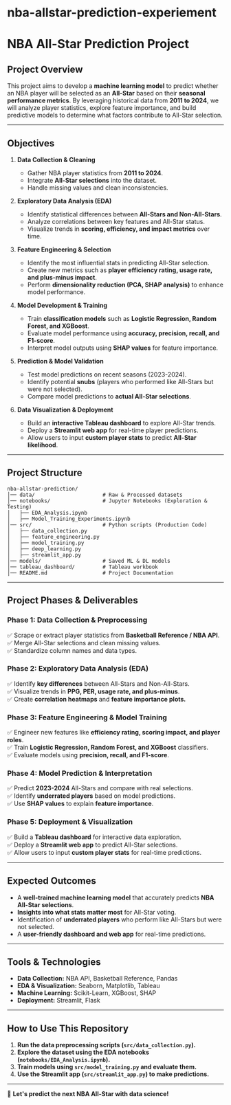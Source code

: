 # nba-allstar-prediction-experiement

# NBA All-Star Prediction Project

## **Project Overview**

This project aims to develop a **machine learning model** to predict whether an NBA player will be selected as an **All-Star** based on their **seasonal performance metrics**. By leveraging historical data from **2011 to 2024**, we will analyze player statistics, explore feature importance, and build predictive models to determine what factors contribute to All-Star selection.

---

## **Objectives**

1. **Data Collection & Cleaning**

   - Gather NBA player statistics from **2011 to 2024**.
   - Integrate **All-Star selections** into the dataset.
   - Handle missing values and clean inconsistencies.

2. **Exploratory Data Analysis (EDA)**

   - Identify statistical differences between **All-Stars and Non-All-Stars**.
   - Analyze correlations between key features and All-Star status.
   - Visualize trends in **scoring, efficiency, and impact metrics** over time.

3. **Feature Engineering & Selection**

   - Identify the most influential stats in predicting All-Star selection.
   - Create new metrics such as **player efficiency rating, usage rate, and plus-minus impact**.
   - Perform **dimensionality reduction (PCA, SHAP analysis)** to enhance model performance.

4. **Model Development & Training**

   - Train **classification models** such as **Logistic Regression, Random Forest, and XGBoost**.
   - Evaluate model performance using **accuracy, precision, recall, and F1-score**.
   - Interpret model outputs using **SHAP values** for feature importance.

5. **Prediction & Model Validation**

   - Test model predictions on recent seasons (2023-2024).
   - Identify potential **snubs** (players who performed like All-Stars but were not selected).
   - Compare model predictions to **actual All-Star selections**.

6. **Data Visualization & Deployment**

   - Build an **interactive Tableau dashboard** to explore All-Star trends.
   - Deploy a **Streamlit web app** for real-time player predictions.
   - Allow users to input **custom player stats** to predict **All-Star likelihood**.

---

## **Project Structure**

```
nba-allstar-prediction/
│── data/                      # Raw & Processed datasets
│── notebooks/                 # Jupyter Notebooks (Exploration & Testing)
│   ├── EDA_Analysis.ipynb
│   ├── Model_Training_Experiments.ipynb
│── src/                       # Python scripts (Production Code)
│   ├── data_collection.py
│   ├── feature_engineering.py
│   ├── model_training.py
│   ├── deep_learning.py
│   ├── streamlit_app.py
│── models/                    # Saved ML & DL models
│── tableau_dashboard/         # Tableau workbook
│── README.md                  # Project Documentation
```

---

## **Project Phases & Deliverables**

### **Phase 1: Data Collection & Preprocessing**

✅ Scrape or extract player statistics from **Basketball Reference / NBA API**.\
✅ Merge All-Star selections and clean missing values.\
✅ Standardize column names and data types.

### **Phase 2: Exploratory Data Analysis (EDA)**

✅ Identify **key differences** between All-Stars and Non-All-Stars.\
✅ Visualize trends in **PPG, PER, usage rate, and plus-minus**.\
✅ Create **correlation heatmaps** and **feature importance plots.**

### **Phase 3: Feature Engineering & Model Training**

✅ Engineer new features like **efficiency rating, scoring impact, and player roles**.\
✅ Train **Logistic Regression, Random Forest, and XGBoost** classifiers.\
✅ Evaluate models using **precision, recall, and F1-score**.

### **Phase 4: Model Prediction & Interpretation**

✅ Predict **2023-2024** All-Stars and compare with real selections.\
✅ Identify **underrated players** based on model predictions.\
✅ Use **SHAP values** to explain **feature importance**.

### **Phase 5: Deployment & Visualization**

✅ Build a **Tableau dashboard** for interactive data exploration.\
✅ Deploy a **Streamlit web app** to predict All-Star selections.\
✅ Allow users to input **custom player stats** for real-time predictions.

---

## **Expected Outcomes**

- A **well-trained machine learning model** that accurately predicts **NBA All-Star selections**.
- **Insights into what stats matter most** for All-Star voting.
- Identification of **underrated players** who perform like All-Stars but were not selected.
- A **user-friendly dashboard and web app** for real-time predictions.

---

## **Tools & Technologies**

- **Data Collection:** NBA API, Basketball Reference, Pandas
- **EDA & Visualization:** Seaborn, Matplotlib, Tableau
- **Machine Learning:** Scikit-Learn, XGBoost, SHAP
- **Deployment:** Streamlit, Flask

---

## **How to Use This Repository**

1. **Run the data preprocessing scripts (****`src/data_collection.py`****).**
2. **Explore the dataset using the EDA notebooks (****`notebooks/EDA_Analysis.ipynb`****).**
3. **Train models using ****`src/model_training.py`**** and evaluate them.**
4. **Use the Streamlit app (****`src/streamlit_app.py`****) to make predictions.**

---

🚀 **Let's predict the next NBA All-Star with data science!**

